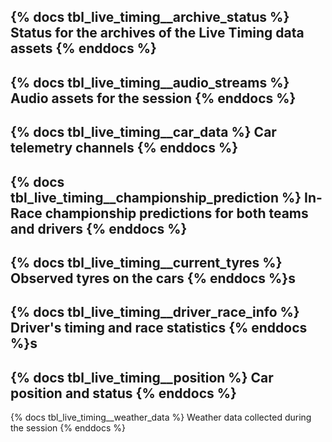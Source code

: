 {% docs tbl_live_timing__archive_status %}
Status for the archives of the Live Timing data assets
{% enddocs %}
---
{% docs tbl_live_timing__audio_streams %}
Audio assets for the session
{% enddocs %}
---
{% docs tbl_live_timing__car_data %}
Car telemetry channels
{% enddocs %}
---
{% docs tbl_live_timing__championship_prediction %}
In-Race championship predictions for both teams and drivers
{% enddocs %}
---
{% docs tbl_live_timing__current_tyres %}
Observed tyres on the cars
{% enddocs %}s
---
{% docs tbl_live_timing__driver_race_info %}
Driver's timing and race statistics
{% enddocs %}s
---
{% docs tbl_live_timing__position %}
Car position and status
{% enddocs %}
---
{% docs tbl_live_timing__weather_data %}
Weather data collected during the session
{% enddocs %}
